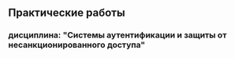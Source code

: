 ## Практические работы 
### дисциплина: "Системы аутентификации и защиты от несанкционированного доступа"